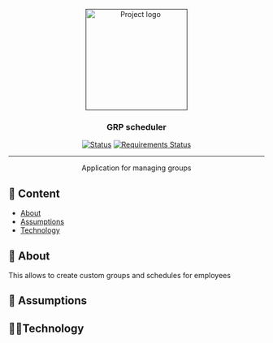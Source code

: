 <p align="center">
  <a href="" rel="noopener">
 <img width=200px height=200px src="http://mign.pl/img/grp.png" alt="Project logo"></a>
</p>

<h3 align="center">GRP scheduler</h3>

<div align="center">

[![Status](https://img.shields.io/travis/coconutcake/grp_scheduler)](https://travis-ci.com/github/coconutcake/grp_scheduler/)
[![Requirements Status](https://requires.io/github/coconutcake/grp_scheduler/requirements.svg?branch=main)](https://requires.io/github/coconutcake/grp_scheduler/requirements/?branch=main)

</div>

---

<p align="center"> Application for managing groups
    <br> 
</p>

## 📝 Content
- [About](#about)
- [Assumptions](#assumptions)
- [Technology](#tech)

## 🧐 About <a name = "about"></a>  

This allows to create custom groups and schedules for employees

## 📰 Assumptions <a name = "assumptions"></a>

## 🧑‍🔬Technology <a name = "tech"></a>

